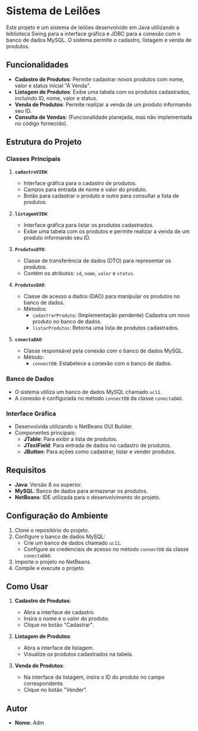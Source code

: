 # Sistema de Leilões

Este projeto é um sistema de leilões desenvolvido em Java utilizando a biblioteca Swing para a interface gráfica e JDBC para a conexão com o banco de dados MySQL. O sistema permite o cadastro, listagem e venda de produtos.

## Funcionalidades

- **Cadastro de Produtos**: Permite cadastrar novos produtos com nome, valor e status inicial "À Venda".
- **Listagem de Produtos**: Exibe uma tabela com os produtos cadastrados, incluindo ID, nome, valor e status.
- **Venda de Produtos**: Permite realizar a venda de um produto informando seu ID.
- **Consulta de Vendas**: (Funcionalidade planejada, mas não implementada no código fornecido).

## Estrutura do Projeto

### Classes Principais

1. **`cadastroVIEW`**:
   - Interface gráfica para o cadastro de produtos.
   - Campos para entrada de nome e valor do produto.
   - Botão para cadastrar o produto e outro para consultar a lista de produtos.

2. **`listagemVIEW`**:
   - Interface gráfica para listar os produtos cadastrados.
   - Exibe uma tabela com os produtos e permite realizar a venda de um produto informando seu ID.

3. **`ProdutosDTO`**:
   - Classe de transferência de dados (DTO) para representar os produtos.
   - Contém os atributos: `id`, `nome`, `valor` e `status`.

4. **`ProdutosDAO`**:
   - Classe de acesso a dados (DAO) para manipular os produtos no banco de dados.
   - Métodos:
     - `cadastrarProduto`: (Implementação pendente) Cadastra um novo produto no banco de dados.
     - `listarProdutos`: Retorna uma lista de produtos cadastrados.

5. **`conectaDAO`**:
   - Classe responsável pela conexão com o banco de dados MySQL.
   - Método:
     - `connectDB`: Estabelece a conexão com o banco de dados.

### Banco de Dados

- O sistema utiliza um banco de dados MySQL chamado `uc11`.
- A conexão é configurada no método `connectDB` da classe `conectaDAO`.

### Interface Gráfica

- Desenvolvida utilizando o NetBeans GUI Builder.
- Componentes principais:
  - **JTable**: Para exibir a lista de produtos.
  - **JTextField**: Para entrada de dados no cadastro de produtos.
  - **JButton**: Para ações como cadastrar, listar e vender produtos.

## Requisitos

- **Java**: Versão 8 ou superior.
- **MySQL**: Banco de dados para armazenar os produtos.
- **NetBeans**: IDE utilizada para o desenvolvimento do projeto.

## Configuração do Ambiente

1. Clone o repositório do projeto.
2. Configure o banco de dados MySQL:
   - Crie um banco de dados chamado `uc11`.
   - Configure as credenciais de acesso no método `connectDB` da classe `conectaDAO`.
3. Importe o projeto no NetBeans.
4. Compile e execute o projeto.

## Como Usar

1. **Cadastro de Produtos**:
   - Abra a interface de cadastro.
   - Insira o nome e o valor do produto.
   - Clique no botão "Cadastrar".

2. **Listagem de Produtos**:
   - Abra a interface de listagem.
   - Visualize os produtos cadastrados na tabela.

3. **Venda de Produtos**:
   - Na interface de listagem, insira o ID do produto no campo correspondente.
   - Clique no botão "Vender".

## Autor

- **Nome**: Adm